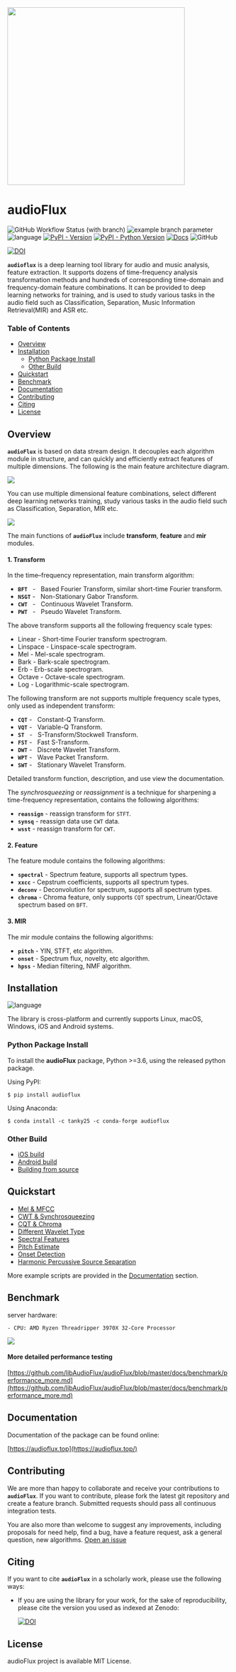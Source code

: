 <img src='./image/logo.png'  width="400"  style="max-width: 100%;" > 

# audioFlux

<!--<p align="center">
<img src='./image/logo.png'  width="380"  style="max-width: 100%;" > 
</p>-->


<!-- 
[![Pypi Downloads](https://img.shields.io/pypi/dm/aubio.svg?label=Pypi%20downloads)](https://pypi.org/project/aubio/)
[![Conda Downloads](https://img.shields.io/conda/dn/conda-forge/aubio.svg?label=Conda%20downloads)](https://anaconda.org/conda-forge/aubio)
[![Documentation](https://readthedocs.org/projects/aubio/badge/?version=latest)](http://aubio.readthedocs.io/en/latest/?badge=latest "Latest documentation") -->
<!--![GitHub code size in bytes](https://img.shields.io/github/languages/code-size/libAudioFlux/audioFlux)-->

<!-- shields.io -->
![GitHub Workflow Status (with branch)](https://img.shields.io/github/actions/workflow/status/libAudioFlux/audioFlux/build.yml?branch=master)
![example branch parameter](https://github.com/libAudioFlux/audioFlux/actions/workflows/build.yml/badge.svg?branch=master)
![language](https://img.shields.io/badge/language-C%20%7C%20Python%20-blue.svg)
[![PyPI - Version](https://img.shields.io/pypi/v/audioflux)](https://pypi.org/project/audioflux/)
[![PyPI - Python Version](https://img.shields.io/badge/python-%3E%3D3.6-brightgreen)](https://pypi.org/project/audioflux/)
[![Docs](https://img.shields.io/badge/Docs-passing-brightgreen)](https://audioflux.top/index.html)
![GitHub](https://img.shields.io/github/license/libAudioFlux/audioFlux)
<!--[![PyPI Downloads](https://img.shields.io/pypi/dm/audioflux.svg?label=Pypi%20downloads)](https://pypi.org/project/audioflux/)-->

[![DOI](https://zenodo.org/badge/DOI/10.5281/zenodo.7548288.svg)](https://doi.org/10.5281/zenodo.7548288)

<!--[![codebeat badge](https://codebeat.co/badges/0e21a344-0928-4aee-8262-be9a41fa488b)](https://codebeat.co/projects/github-com-libaudioflux-audioflux-master)
![](https://img.shields.io/badge/pod-v0.1.1-blue.svg)-->


**`audioflux`** is a deep learning tool library for audio and music analysis, feature extraction. It supports dozens of
time-frequency analysis transformation methods and hundreds of corresponding time-domain and frequency-domain feature
combinations. It can be provided to deep learning networks for training, and is used to study various tasks in the audio
field such as Classification, Separation, Music Information Retrieval(MIR) and ASR etc.

<!-- **`audioflux`** has the following features: 
- Systematic and multi-dimensional feature extraction and combination can be flexibly used for various task research and analysis.
- High performance, core part C implementation, FFT hardware acceleration based on different platforms, convenient for large-scale data feature extraction.
- It supports the mobile end and meets the real-time calculation of audio stream at the mobile end. -->

### Table of Contents

- [Overview](#overview)
- [Installation](#installation)
    - [Python Package Install](#python-package-install)
    - [Other Build](#other-build)
- [Quickstart](#quickstart)
- [Benchmark](#benchmark)
- [Documentation](#documentation)
- [Contributing](#contributing)
- [Citing](#citing)
- [License](#license)

## Overview

**`audioFlux`** is based on data stream design. It decouples each algorithm module in structure, and can quickly and
efficiently extract features of multiple dimensions. The following is the main feature architecture diagram.

<img src='./image/feature_all.png'>
<!--<img src='./feature_all.pdf'>-->

You can use multiple dimensional feature combinations, select different deep learning networks training, study various
tasks in the audio field such as Classification, Separation, MIR etc.

<img src='./image/flow.png'>


The main functions of **`audioFlux`** include **transform**, **feature** and **mir** modules.

#### 1. Transform

In the time–frequency representation, main transform algorithm:

- **`BFT`**&nbsp;&nbsp; - &nbsp;&nbsp;Based Fourier Transform, similar short-time Fourier transform.
- **`NSGT`** - &nbsp; Non-Stationary Gabor Transform.
- **`CWT`**&nbsp;&nbsp; - &nbsp;&nbsp;Continuous Wavelet Transform.
- **`PWT`**&nbsp;&nbsp; - &nbsp;&nbsp;Pseudo Wavelet Transform.

<!-- &emsp -->

The above transform supports all the following frequency scale types:

- Linear - Short-time Fourier transform spectrogram.
- Linspace - Linspace-scale spectrogram.
- Mel - Mel-scale spectrogram.
- Bark - Bark-scale spectrogram.
- Erb - Erb-scale spectrogram.
- Octave - Octave-scale spectrogram.
- Log - Logarithmic-scale spectrogram.

The following transform are not supports multiple frequency scale types, only used as independent transform:

- **`CQT`** - &nbsp;&nbsp;Constant-Q Transform.
- **`VQT`** - &nbsp;&nbsp;Variable-Q Transform.
- **`ST`**&nbsp;&nbsp; - &nbsp;&nbsp;S-Transform/Stockwell Transform.
- **`FST`** - &nbsp;&nbsp;Fast S-Transform.
- **`DWT`** - &nbsp;&nbsp;Discrete Wavelet Transform.
- **`WPT`** - &nbsp;&nbsp;Wave Packet Transform.
- **`SWT`** - &nbsp;&nbsp;Stationary Wavelet Transform.

Detailed transform function, description, and use view the documentation.

The *_synchrosqueezing_* or *_reassignment_* is a technique for sharpening a time-frequency representation, contains the
following algorithms:

- **`reassign`** - reassign transform for `STFT`.
- **`synsq`** - reassign data use `CWT` data.
- **`wsst`** - reassign transform for `CWT`.

#### 2. Feature

The feature module contains the following algorithms:

- **`spectral`** - Spectrum feature, supports all spectrum types.
- **`xxcc`** - Cepstrum coefficients, supports all spectrum types.
- **`deconv`** - Deconvolution for spectrum, supports all spectrum types.
- **`chroma`** - Chroma feature, only supports `CQT` spectrum, Linear/Octave spectrum based on `BFT`.

<!-- harmonic pitch class profiles(HPCP) -->

#### 3. MIR

The mir module contains the following algorithms:

- **`pitch`** - YIN, STFT, etc algorithm.
- **`onset`** - Spectrum flux, novelty, etc algorithm.
- **`hpss`** - Median filtering, NMF algorithm.

## Installation

![language](https://img.shields.io/badge/platform-%20Linux%20%7C%20macOS%20%7C%20Windows%20%7C%20iOS%20%7C%20Android%20-lyellow.svg)

The library is cross-platform and currently supports Linux, macOS, Windows, iOS and Android systems.

### Python Package Install

To install the **audioFlux** package, Python >=3.6, using the released python package.

Using PyPI:

```
$ pip install audioflux 
```

Using Anaconda:

```
$ conda install -c tanky25 -c conda-forge audioflux
```

<!--Read installation instructions:
https://audioflux.top/install-->

### Other Build

- [iOS build](docs/installing.md#ios-build)
- [Android build](docs/installing.md#android-build)
- [Building from source](docs/installing.md#building-from-source)

## Quickstart

- [Mel & MFCC](docs/examples.md#mel--mfcc)
- [CWT & Synchrosqueezing](docs/examples.md#cwt--synchrosqueezing)
- [CQT & Chroma](docs/examples.md#cqt--chroma)
- [Different Wavelet Type](docs/examples.md#different-wavelet-type)
- [Spectral Features](docs/examples.md#spectral-features)
- [Pitch Estimate](docs/examples.md#pitch-estimate)
- [Onset Detection](docs/examples.md#onset-detection)
- [Harmonic Percussive Source Separation](docs/examples.md#harmonic-percussive-source-separation)

More example scripts are provided in the [Documentation](https://audioflux.top/) section.

## Benchmark

server hardware:

    - CPU: AMD Ryzen Threadripper 3970X 32-Core Processor

<img src='./docs/image/benchmark/linux_amd_1.png'>

#### More detailed performance testing
[https://github.com/libAudioFlux/audioFlux/blob/master/docs/benchmark/performance_more.md](https://github.com/libAudioFlux/audioFlux/blob/master/docs/benchmark/performance_more.md)

## Documentation

Documentation of the package can be found online:

[https://audioflux.top](https://audioflux.top/)

## Contributing

We are more than happy to collaborate and receive your contributions to **`audioFlux`**. If you want to contribute,
please fork the latest git repository and create a feature branch. Submitted requests should pass all continuous
integration tests.

You are also more than welcome to suggest any improvements, including proposals for need help, find a bug, have a
feature request, ask a general question, new algorithms. <a href="https://github.com/libAudioFlux/audioFlux/issues/new">
Open an issue</a>

## Citing

If you want to cite **`audioFlux`** in a scholarly work, please use the following ways:

- If you are using the library for your work, for the sake of reproducibility, please cite the version you used as
  indexed at Zenodo:

  [![DOI](https://zenodo.org/badge/DOI/10.5281/zenodo.7548288.svg)](https://doi.org/10.5281/zenodo.7548288)

## License

audioFlux project is available MIT License.


